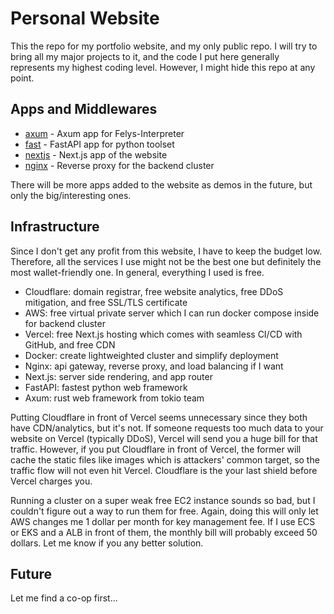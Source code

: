 # Personal Website

This the repo for my portfolio website, and my only public repo. I will try to bring all my major projects to it, and the code I put here generally represents my highest coding level. However, I might hide this repo at any point. 

## Apps and Middlewares

- [axum](/axum/) - Axum app for Felys-Interpreter
- [fast](/fast/) - FastAPI app for python toolset
- [nextjs](/nextjs/) - Next.js app of the website
- [nginx](/nginx/) - Reverse proxy for the backend cluster

There will be more apps added to the website as demos in the future, but only the big/interesting ones.

## Infrastructure

Since I don't get any profit from this website, I have to keep the budget low. Therefore, all the services I use might not be the best one but definitely the most wallet-friendly one. In general, everything I used is free.

- Cloudflare: domain registrar, free website analytics, free DDoS mitigation, and free SSL/TLS certificate
- AWS: free virtual private server which I can run docker compose inside for backend cluster
- Vercel: free Next.js hosting which comes with seamless CI/CD with GitHub, and free CDN 
- Docker: create lightweighted cluster and simplify deployment
- Nginx: api gateway, reverse proxy, and load balancing if I want
- Next.js: server side rendering, and app router
- FastAPI: fastest python web framework
- Axum: rust web framework from tokio team

Putting Cloudflare in front of Vercel seems unnecessary since they both have CDN/analytics, but it's not. If someone requests too much data to your website on Vercel (typically DDoS), Vercel will send you a huge bill for that traffic. However, if you put Cloudflare in front of Vercel, the former will cache the static files like images which is attackers' common target, so the traffic flow will not even hit Vercel. Cloudflare is the your last shield before Vercel charges you.

Running a cluster on a super weak free EC2 instance sounds so bad, but I couldn't figure out a way to run them for free. Again, doing this will only let AWS changes me 1 dollar per month for key management fee. If I use ECS or EKS and a ALB in front of them, the monthly bill will probably exceed 50 dollars. Let me know if you any better solution.

## Future

Let me find a co-op first...
